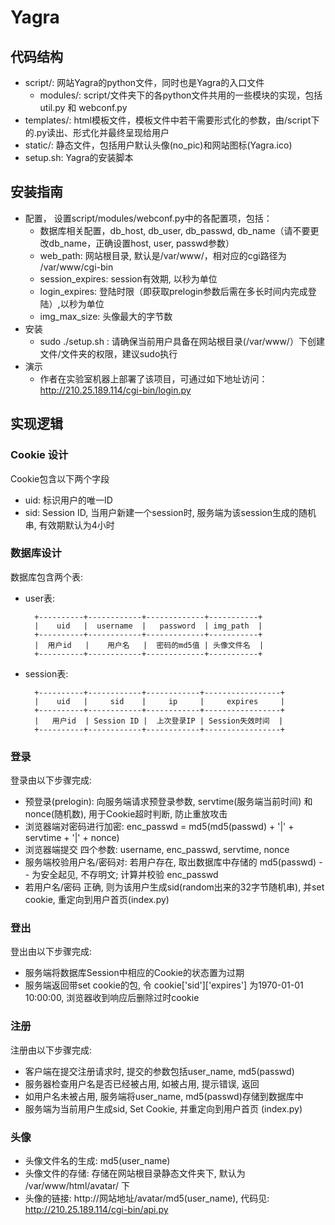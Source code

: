# Yagra
## 代码结构
- script/: 网站Yagra的python文件，同时也是Yagra的入口文件
  - modules/: script/文件夹下的各python文件共用的一些模块的实现，包括util.py 和 webconf.py
- templates/: html模板文件，模板文件中若干需要形式化的参数，由/script下的.py读出、形式化并最终呈现给用户
- static/: 静态文件，包括用户默认头像(no\_pic)和网站图标(Yagra.ico)
- setup.sh: Yagra的安装脚本

## 安装指南
- 配置， 设置script/modules/webconf.py中的各配置项，包括：
  - 数据库相关配置，db\_host, db\_user, db\_passwd, db\_name（请不要更改db\_name，正确设置host, user, passwd参数）
  - web\_path: 网站根目录, 默认是/var/www/，相对应的cgi路径为 /var/www/cgi-bin
  - session\_expires: session有效期, 以秒为单位
  - login\_expires: 登陆时限（即获取prelogin参数后需在多长时间内完成登陆）,以秒为单位
  - img\_max\_size: 头像最大的字节数
- 安装
  - sudo ./setup.sh : 请确保当前用户具备在网站根目录(/var/www/）下创建文件/文件夹的权限，建议sudo执行
- 演示
  - 作者在实验室机器上部署了该项目，可通过如下地址访问：http://210.25.189.114/cgi-bin/login.py

## 实现逻辑
### Cookie 设计
Cookie包含以下两个字段
- uid: 标识用户的唯一ID
- sid: Session ID, 当用户新建一个session时, 服务端为该session生成的随机串, 有效期默认为4小时

### 数据库设计
数据库包含两个表:
- user表:

        +----------+------------+-------------+-----------+
        |    uid   |  username  |   password  | img_path  |
        +----------+------------+-------------+-----------+
        |  用户id   |    用户名   |  密码的md5值 | 头像文件名  |
        +----------+------------+-------------+-----------+

- session表:

        +----------+------------+------------+-----------------+
        |    uid   |     sid    |     ip     |     expires     |
        +----------+------------+------------+-----------------+
        |   用户id  | Session ID |  上次登录IP | Session失效时间  |
        +----------+------------+------------+-----------------+

### 登录
登录由以下步骤完成:
- 预登录(prelogin): 向服务端请求预登录参数, servtime(服务端当前时间) 和 nonce(随机数), 用于Cookie超时判断, 防止重放攻击
- 浏览器端对密码进行加密: enc\_passwd = md5(md5(passwd) + '|' + servtime + '|' + nonce)
- 浏览器端提交 四个参数: username, enc\_passwd, servtime, nonce
- 服务端校验用户名/密码对: 若用户存在, 取出数据库中存储的 md5(passwd) -- 为安全起见, 不存明文; 计算并校验 enc\_passwd
- 若用户名/密码 正确, 则为该用户生成sid(random出来的32字节随机串), 并set cookie, 重定向到用户首页(index.py)

### 登出
登出由以下步骤完成:
- 服务端将数据库Session中相应的Cookie的状态置为过期
- 服务端返回带set cookie的包, 令 cookie['sid']['expires'] 为1970-01-01 10:00:00, 浏览器收到响应后删除过时cookie

### 注册
注册由以下步骤完成:
- 客户端在提交注册请求时, 提交的参数包括user\_name, md5(passwd)
- 服务器检查用户名是否已经被占用, 如被占用, 提示错误, 返回
- 如用户名未被占用, 服务端将user\_name, md5(passwd)存储到数据库中
- 服务端为当前用户生成sid, Set Cookie, 并重定向到用户首页 (index.py)

### 头像
- 头像文件名的生成: md5(user\_name)
- 头像文件的存储: 存储在网站根目录静态文件夹下, 默认为 /var/www/html/avatar/ 下
- 头像的链接: http://网站地址/avatar/md5(user\_name), 代码见: http://210.25.189.114/cgi-bin/api.py
